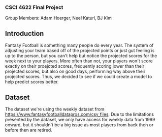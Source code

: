 ### CSCI 4622 Final Project

Group Members: Adam Hoerger, Neel Katuri, BJ Kim

## Introduction

Fantasy Football is something many people do every year. The system of adjusting your team based off of the projected points or just gut feeling is up to the person, but you can't help but notice the projected scores for the week next to your players. More often than not, your players won't score exactly on their proejcted scores, frequently scoring lower than their projected scores, but also on good days, performing way above their projected scores. Thus, we decided to see if we could create a model to help predict scores better.

## Dataset

The dataset we're using the weekly dataset from https://www.fantasyfootballdatapros.com/csv_files. Due to the limitations presented by the dataset, we only have access for weekly data from 1999 onward, but it shouldn't be a big issue as most players from back then or before then are retired.
